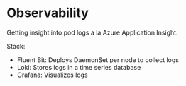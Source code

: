 # Observability

Getting insight into pod logs a la Azure Application Insight.

Stack:
- Fluent Bit: Deploys DaemonSet per node to collect logs
- Loki: Stores logs in a time series database
- Grafana: Visualizes logs
